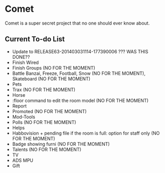 Comet
==========
Comet is a super secret project that no one should ever know about.

Current To-do List
-------
*   Update to RELEASE63-201403031114-177390006   ??? WAS THIS DONE??  
*   Finish Wired
*   Finish Groups (NO FOR THE MOMENT)
*   Battle Banzai, Freeze, Football, Snow (NO FOR THE MOMENT), Skateboard (NO FOR THE MOMENT)
*   Pets
*   Trax (NO FOR THE MOMENT)
*   Horse
*   :floor command to edit the room model (NO FOR THE MOMENT)
*   Report
*   Promoted (NO FOR THE MOMENT)
*   Mod-Tools
*   Polls (NO FOR THE MOMENT)
*   Helps
*   Habbovision + pending file if the room is full: option for staff only (NO FOR THE MOMENT)
*   Badge showing furni (NO FOR THE MOMENT)
*   Talents (NO FOR THE MOMENT)
*   TV
*   ADS MPU
*   Gift
